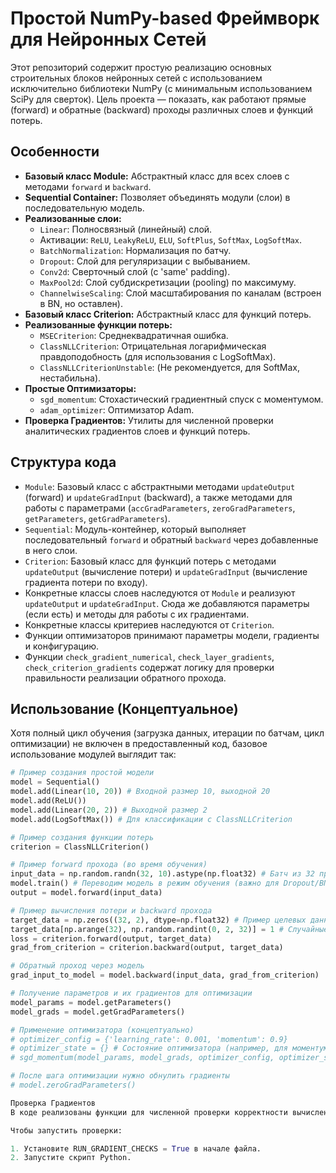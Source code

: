 # Простой NumPy-based Фреймворк для Нейронных Сетей

Этот репозиторий содержит простую реализацию основных строительных блоков нейронных сетей с использованием исключительно библиотеки NumPy (с минимальным использованием SciPy для сверток). Цель проекта — показать, как работают прямые (forward) и обратные (backward) проходы различных слоев и функций потерь.

## Особенности

-   **Базовый класс Module:** Абстрактный класс для всех слоев с методами `forward` и `backward`.
-   **Sequential Container:** Позволяет объединять модули (слои) в последовательную модель.
-   **Реализованные слои:**
    -   `Linear`: Полносвязный (линейный) слой.
    -   Активации: `ReLU`, `LeakyReLU`, `ELU`, `SoftPlus`, `SoftMax`, `LogSoftMax`.
    -   `BatchNormalization`: Нормализация по батчу.
    -   `Dropout`: Слой для регуляризации с выбыванием.
    -   `Conv2d`: Сверточный слой (с 'same' padding).
    -   `MaxPool2d`: Слой субдискретизации (pooling) по максимуму.
    -   `ChannelwiseScaling`: Слой масштабирования по каналам (встроен в BN, но оставлен).
-   **Базовый класс Criterion:** Абстрактный класс для функций потерь.
-   **Реализованные функции потерь:**
    -   `MSECriterion`: Среднеквадратичная ошибка.
    -   `ClassNLLCriterion`: Отрицательная логарифмическая правдоподобность (для использования с LogSoftMax).
    -   `ClassNLLCriterionUnstable`: (Не рекомендуется, для SoftMax, нестабильна).
-   **Простые Оптимизаторы:**
    -   `sgd_momentum`: Стохастический градиентный спуск с моментумом.
    -   `adam_optimizer`: Оптимизатор Adam.
-   **Проверка Градиентов:** Утилиты для численной проверки аналитических градиентов слоев и функций потерь.

## Структура кода

-   `Module`: Базовый класс с абстрактными методами `updateOutput` (forward) и `updateGradInput` (backward), а также методами для работы с параметрами (`accGradParameters`, `zeroGradParameters`, `getParameters`, `getGradParameters`).
-   `Sequential`: Модуль-контейнер, который выполняет последовательный `forward` и обратный `backward` через добавленные в него слои.
-   `Criterion`: Базовый класс для функций потерь с методами `updateOutput` (вычисление потери) и `updateGradInput` (вычисление градиента потери по входу).
-   Конкретные классы слоев наследуются от `Module` и реализуют `updateOutput` и `updateGradInput`. Сюда же добавляются параметры (если есть) и методы для работы с их градиентами.
-   Конкретные классы критериев наследуются от `Criterion`.
-   Функции оптимизаторов принимают параметры модели, градиенты и конфигурацию.
-   Функции `check_gradient_numerical`, `check_layer_gradients`, `check_criterion_gradients` содержат логику для проверки правильности реализации обратного прохода.

## Использование (Концептуальное)

Хотя полный цикл обучения (загрузка данных, итерации по батчам, цикл оптимизации) не включен в предоставленный код, базовое использование модулей выглядит так:

```python
# Пример создания простой модели
model = Sequential()
model.add(Linear(10, 20)) # Входной размер 10, выходной 20
model.add(ReLU())
model.add(Linear(20, 2)) # Выходной размер 2
model.add(LogSoftMax()) # Для классификации с ClassNLLCriterion

# Пример создания функции потерь
criterion = ClassNLLCriterion()

# Пример forward прохода (во время обучения)
input_data = np.random.randn(32, 10).astype(np.float32) # Батч из 32 примеров
model.train() # Переводим модель в режим обучения (важно для Dropout/BN)
output = model.forward(input_data)

# Пример вычисления потери и backward прохода
target_data = np.zeros((32, 2), dtype=np.float32) # Пример целевых данных (one-hot)
target_data[np.arange(32), np.random.randint(0, 2, 32)] = 1 # Случайные метки
loss = criterion.forward(output, target_data)
grad_from_criterion = criterion.backward(output, target_data)

# Обратный проход через модель
grad_input_to_model = model.backward(input_data, grad_from_criterion)

# Получение параметров и их градиентов для оптимизации
model_params = model.getParameters()
model_grads = model.getGradParameters()

# Применение оптимизатора (концептуально)
# optimizer_config = {'learning_rate': 0.001, 'momentum': 0.9}
# optimizer_state = {} # Состояние оптимизатора (например, для моментума или Адама)
# sgd_momentum(model_params, model_grads, optimizer_config, optimizer_state)

# После шага оптимизации нужно обнулить градиенты
# model.zeroGradParameters()

Проверка Градиентов
В коде реализованы функции для численной проверки корректности вычисления аналитических градиентов (обратного прохода). Это критически важно при реализации новых слоев.

Чтобы запустить проверки:

1. Установите RUN_GRADIENT_CHECKS = True в начале файла.
2. Запустите скрипт Python.
